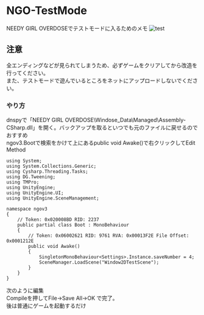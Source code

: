 # NGO-TestMode
NEEDY GIRL OVERDOSEでテストモードに入るためのメモ
![test](https://github.com/Satokingy/NGO-TestMode/assets/66546019/2f43a962-549e-4bd4-bd2c-f9a4710d2b50.png)

## 注意
全エンディングなどが見られてしまうため、必ずゲームをクリアしてから改造を行ってください。<br>
また、テストモードで遊んでいるところをネットにアップロードしないでください。

### やり方
dnspyで「NEEDY GIRL OVERDOSE\Windose_Data\Managed\Assembly-CSharp.dll」を開く。バックアップを取るといつでも元のファイルに戻せるのでおすすめ<br>
ngov3.Bootで検索をかけて上にあるpublic void Awake()で右クリックしてEdit Method<br>

```
using System;
using System.Collections.Generic;
using Cysharp.Threading.Tasks;
using DG.Tweening;
using TMPro;
using UnityEngine;
using UnityEngine.UI;
using UnityEngine.SceneManagement;

namespace ngov3
{
	// Token: 0x020008BD RID: 2237
	public partial class Boot : MonoBehaviour
	{
		// Token: 0x06002621 RID: 9761 RVA: 0x00013F2E File Offset: 0x0001212E
		public void Awake()
		{
			SingletonMonoBehaviour<Settings>.Instance.saveNumber = 4;
			SceneManager.LoadScene("Window2DTestScene");
		}
	}
}
```
次のように編集<br>
Compileを押してFile→Save All→OK で完了。<br>
後は普通にゲームを起動するだけ
